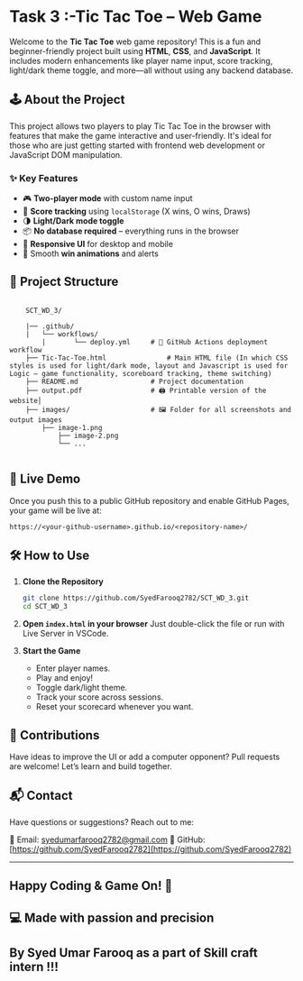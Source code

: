 # Task 3 :-Tic Tac Toe – Web Game

Welcome to the **Tic Tac Toe** web game repository! This is a fun and beginner-friendly project built using **HTML**, **CSS**, and **JavaScript**. It includes modern enhancements like player name input, score tracking, light/dark theme toggle, and more—all without using any backend database.

## 🕹️ About the Project

This project allows two players to play Tic Tac Toe in the browser with features that make the game interactive and user-friendly. It's ideal for those who are just getting started with frontend web development or JavaScript DOM manipulation.

### ✨ Key Features

* 🎮 **Two-player mode** with custom name input
* 🧠 **Score tracking** using `localStorage` (X wins, O wins, Draws)
* 🌗 **Light/Dark mode toggle**
* 📦 **No database required** – everything runs in the browser
* 📱 **Responsive UI** for desktop and mobile
* 🎉 Smooth **win animations** and alerts

## 📂 Project Structure

```

	SCT_WD_3/
	
	|── .github/
   	|	└── workflows/
        |		└── deploy.yml     # 🚀 GitHub Actions deployment workflow
	├── Tic-Tac-Toe.html           	   # Main HTML file (In which CSS styles is used for light/dark mode, layout and Javascript is used for Logic – game functionality, scoreboard tracking, theme switching)
	├── README.md            	   # Project documentation
	├── output.pdf          	   # 🖨️ Printable version of the website│
	├── images/             	   # 🖼️ Folder for all screenshots and output images
   		├── image-1.png
    		├── image-2.png
    		└── ...
    		
```

## 🚀 Live Demo

Once you push this to a public GitHub repository and enable GitHub Pages, your game will be live at:

```
https://<your-github-username>.github.io/<repository-name>/
```

## 🛠️ How to Use

1. **Clone the Repository**

   ```bash
   git clone https://github.com/SyedFarooq2782/SCT_WD_3.git
   cd SCT_WD_3
   ```

2. **Open `index.html` in your browser**
   Just double-click the file or run with Live Server in VSCode.

3. **Start the Game**

   * Enter player names.
   * Play and enjoy!
   * Toggle dark/light theme.
   * Track your score across sessions.
   * Reset your scorecard whenever you want.

## 🤝 Contributions

Have ideas to improve the UI or add a computer opponent?
Pull requests are welcome! Let’s learn and build together.

## 📬 Contact

Have questions or suggestions? Reach out to me:

📧 Email: [syedumarfarooq2782@gmail.com](mailto:syedumarfarooq2782@gmail.com)
🔗 GitHub: [https://github.com/SyedFarooq2782](https://github.com/SyedFarooq2782)

---

## Happy Coding & Game On! 🎯

## 💻 Made with passion and precision  

## By Syed Umar Farooq as a part of Skill craft intern !!!
